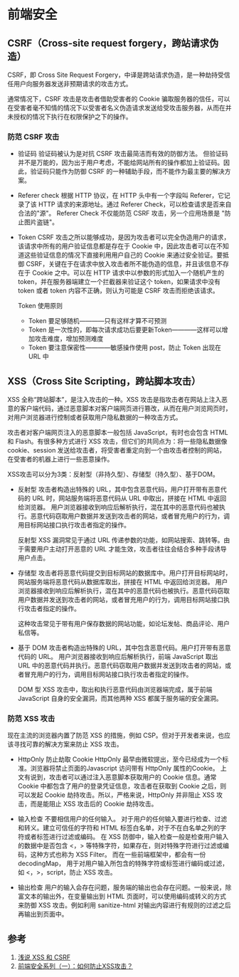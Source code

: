 # 前端安全

## CSRF（Cross-site request forgery，跨站请求伪造）

CSRF，即 Cross Site Request Forgery，中译是跨站请求伪造，是一种劫持受信任用户向服务器发送非预期请求的攻击方式。

通常情况下，CSRF 攻击是攻击者借助受害者的 Cookie 骗取服务器的信任，可以在受害者毫不知情的情况下以受害者名义伪造请求发送给受攻击服务器，从而在并未授权的情况下执行在权限保护之下的操作。

### 防范 CSRF 攻击

- 验证码
  验证码被认为是对抗 CSRF 攻击最简洁而有效的防御方法。
  但验证码并不是万能的，因为出于用户考虑，不能给网站所有的操作都加上验证码。因此，验证码只能作为防御 CSRF 的一种辅助手段，而不能作为最主要的解决方案。

- Referer check
  根据 HTTP 协议，在 HTTP 头中有一个字段叫 Referer，它记录了该 HTTP 请求的来源地址。通过 Referer Check，可以检查请求是否来自合法的"源"。
  Referer Check 不仅能防范 CSRF 攻击，另一个应用场景是 "防止图片盗链"。

- Token
  CSRF 攻击之所以能够成功，是因为攻击者可以完全伪造用户的请求，该请求中所有的用户验证信息都是存在于 Cookie 中，因此攻击者可以在不知道这些验证信息的情况下直接利用用户自己的 Cookie 来通过安全验证。要抵御 CSRF，关键在于在请求中放入攻击者所不能伪造的信息，并且该信息不存在于 Cookie 之中。可以在 HTTP 请求中以参数的形式加入一个随机产生的 token，并在服务器端建立一个拦截器来验证这个 token，如果请求中没有 token 或者 token 内容不正确，则认为可能是 CSRF 攻击而拒绝该请求。

  Token 使用原则

  - Token 要足够随机————只有这样才算不可预测
  - Token 是一次性的，即每次请求成功后要更新Token————这样可以增加攻击难度，增加预测难度
  - Token 要注意保密性————敏感操作使用 post，防止 Token 出现在 URL 中

## XSS（Cross Site Scripting，跨站脚本攻击）

XSS 全称“跨站脚本”，是注入攻击的一种。XSS 攻击是指攻击者在网站上注入恶意的客户端代码，通过恶意脚本对客户端网页进行篡改，从而在用户浏览网页时，对用户浏览器进行控制或者获取用户隐私数据的一种攻击方式。

攻击者对客户端网页注入的恶意脚本一般包括 JavaScript，有时也会包含 HTML 和 Flash。有很多种方式进行 XSS 攻击，但它们的共同点为：将一些隐私数据像 cookie、session 发送给攻击者，将受害者重定向到一个由攻击者控制的网站，在受害者的机器上进行一些恶意操作。

XSS攻击可以分为3类：反射型（非持久型）、存储型（持久型）、基于DOM。

- 反射型
  攻击者构造出特殊的 URL，其中包含恶意代码，用户打开带有恶意代码的 URL 时，网站服务端将恶意代码从 URL 中取出，拼接在 HTML 中返回给浏览器。
  用户浏览器接收到响应后解析执行，混在其中的恶意代码也被执行。恶意代码窃取用户数据并发送到攻击者的网站，或者冒充用户的行为，调用目标网站接口执行攻击者指定的操作。

  反射型 XSS 漏洞常见于通过 URL 传递参数的功能，如网站搜索、跳转等。由于需要用户主动打开恶意的 URL 才能生效，攻击者往往会结合多种手段诱导用户点击。

- 存储型
  攻击者将恶意代码提交到目标网站的数据库中。用户打开目标网站时，网站服务端将恶意代码从数据库取出，拼接在 HTML 中返回给浏览器。
  用户浏览器接收到响应后解析执行，混在其中的恶意代码也被执行。恶意代码窃取用户数据并发送到攻击者的网站，或者冒充用户的行为，调用目标网站接口执行攻击者指定的操作。

  这种攻击常见于带有用户保存数据的网站功能，如论坛发帖、商品评论、用户私信等。

- 基于 DOM
  攻击者构造出特殊的 URL，其中包含恶意代码。用户打开带有恶意代码的 URL。
  用户浏览器接收到响应后解析执行，前端 JavaScript 取出 URL 中的恶意代码并执行。恶意代码窃取用户数据并发送到攻击者的网站，或者冒充用户的行为，调用目标网站接口执行攻击者指定的操作。

  DOM 型 XSS 攻击中，取出和执行恶意代码由浏览器端完成，属于前端 JavaScript 自身的安全漏洞，而其他两种 XSS 都属于服务端的安全漏洞。

### 防范 XSS 攻击

现在主流的浏览器内置了防范 XSS 的措施，例如 CSP。但对于开发者来说，也应该寻找可靠的解决方案来防止 XSS 攻击。

- HttpOnly 防止劫取 Cookie
  HttpOnly 最早由微软提出，至今已经成为一个标准。浏览器将禁止页面的Javascript 访问带有 HttpOnly 属性的Cookie。
  上文有说到，攻击者可以通过注入恶意脚本获取用户的 Cookie 信息。通常 Cookie 中都包含了用户的登录凭证信息，攻击者在获取到 Cookie 之后，则可以发起 Cookie 劫持攻击。所以，严格来说，HttpOnly 并非阻止 XSS 攻击，而是能阻止 XSS 攻击后的 Cookie 劫持攻击。

- 输入检查
  不要相信用户的任何输入。 对于用户的任何输入要进行检查、过滤和转义。建立可信任的字符和 HTML 标签白名单，对于不在白名单之列的字符或者标签进行过滤或编码。
  在 XSS 防御中，输入检查一般是检查用户输入的数据中是否包含 <，> 等特殊字符，如果存在，则对特殊字符进行过滤或编码，这种方式也称为 XSS Filter。
  而在一些前端框架中，都会有一份 decodingMap， 用于对用户输入所包含的特殊字符或标签进行编码或过滤，如 <，>，script，防止 XSS 攻击。

- 输出检查
  用户的输入会存在问题，服务端的输出也会存在问题。一般来说，除富文本的输出外，在变量输出到 HTML 页面时，可以使用编码或转义的方式来防御 XSS 攻击。例如利用 sanitize-html 对输出内容进行有规则的过滤之后再输出到页面中。

## 参考

1. [浅说 XSS 和 CSRF](https://github.com/dwqs/blog/issues/68)
2. [前端安全系列（一）：如何防止XSS攻击？](https://juejin.im/post/5bad9140e51d450e935c6d64)